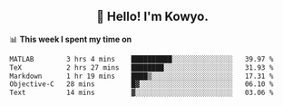 <h2 align="center">👋 Hello! I'm Kowyo.</h2>

📊 **This week I spent my time on**
<!--START_SECTION:waka-->

```txt
MATLAB        3 hrs 4 mins    ██████████░░░░░░░░░░░░░░░   39.97 %
TeX           2 hrs 27 mins   ████████░░░░░░░░░░░░░░░░░   31.93 %
Markdown      1 hr 19 mins    ████▒░░░░░░░░░░░░░░░░░░░░   17.31 %
Objective-C   28 mins         █▓░░░░░░░░░░░░░░░░░░░░░░░   06.10 %
Text          14 mins         ▓░░░░░░░░░░░░░░░░░░░░░░░░   03.06 %
```

<!--END_SECTION:waka-->


